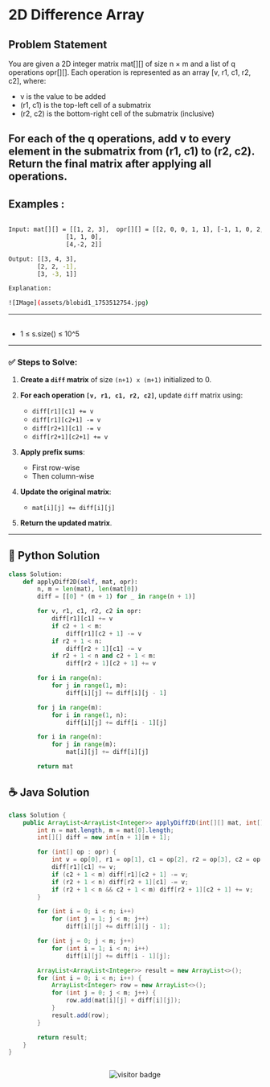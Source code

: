 # **2D Difference Array**

## Problem Statement
You are given a 2D integer matrix mat[][] of size n × m and a list of q operations opr[][]. Each operation is represented as an array [v, r1, c1, r2, c2], where:

  - v is the value to be added
  - (r1, c1) is the top-left cell of a submatrix
  - (r2, c2) is the bottom-right cell of the submatrix (inclusive)

For each of the q operations, add v to every element in the submatrix from (r1, c1) to (r2, c2). Return the final matrix after applying all operations.
---

## **Examples :**

```bash

Input: mat[][] = [[1, 2, 3],  opr[][] = [[2, 0, 0, 1, 1], [-1, 1, 0, 2, 2]]
                [1, 1, 0],
                [4,-2, 2]]

Output: [[3, 4, 3],
        [2, 2, -1],
        [3, -3, 1]] 

Explanation:

![IMage](assets/blobid1_1753512754.jpg)

```

---


## 
- 1 ≤ s.size() ≤ 10^5
---

### **✅ Steps to Solve:**

1. **Create a `diff` matrix** of size `(n+1) x (m+1)` initialized to 0.

2. **For each operation `[v, r1, c1, r2, c2]`**, update `diff` matrix using:

   * `diff[r1][c1] += v`
   * `diff[r1][c2+1] -= v`
   * `diff[r2+1][c1] -= v`
   * `diff[r2+1][c2+1] += v`

3. **Apply prefix sums**:

   * First row-wise
   * Then column-wise

4. **Update the original matrix**:

   * `mat[i][j] += diff[i][j]`

5. **Return the updated matrix**.



---




## 🐍 Python Solution

```python
class Solution:
    def applyDiff2D(self, mat, opr):
        n, m = len(mat), len(mat[0])
        diff = [[0] * (m + 1) for _ in range(n + 1)]

        for v, r1, c1, r2, c2 in opr:
            diff[r1][c1] += v
            if c2 + 1 < m:
                diff[r1][c2 + 1] -= v
            if r2 + 1 < n:
                diff[r2 + 1][c1] -= v
            if r2 + 1 < n and c2 + 1 < m:
                diff[r2 + 1][c2 + 1] += v

        for i in range(n):
            for j in range(1, m):
                diff[i][j] += diff[i][j - 1]

        for j in range(m):
            for i in range(1, n):
                diff[i][j] += diff[i - 1][j]

        for i in range(n):
            for j in range(m):
                mat[i][j] += diff[i][j]

        return mat


```
## ☕️ Java Solution

```java
class Solution {
    public ArrayList<ArrayList<Integer>> applyDiff2D(int[][] mat, int[][] opr) {
        int n = mat.length, m = mat[0].length;
        int[][] diff = new int[n + 1][m + 1];

        for (int[] op : opr) {
            int v = op[0], r1 = op[1], c1 = op[2], r2 = op[3], c2 = op[4];
            diff[r1][c1] += v;
            if (c2 + 1 < m) diff[r1][c2 + 1] -= v;
            if (r2 + 1 < n) diff[r2 + 1][c1] -= v;
            if (r2 + 1 < n && c2 + 1 < m) diff[r2 + 1][c2 + 1] += v;
        }

        for (int i = 0; i < n; i++)
            for (int j = 1; j < m; j++)
                diff[i][j] += diff[i][j - 1];

        for (int j = 0; j < m; j++)
            for (int i = 1; i < n; i++)
                diff[i][j] += diff[i - 1][j];

        ArrayList<ArrayList<Integer>> result = new ArrayList<>();
        for (int i = 0; i < n; i++) {
            ArrayList<Integer> row = new ArrayList<>();
            for (int j = 0; j < m; j++) {
                row.add(mat[i][j] + diff[i][j]);
            }
            result.add(row);
        }

        return result;
    }
}



```
<p align="center">
  <img src="https://visitor-badge.laobi.icu/badge?page_id=second-largest-problem" alt="visitor badge"/>

</p>
